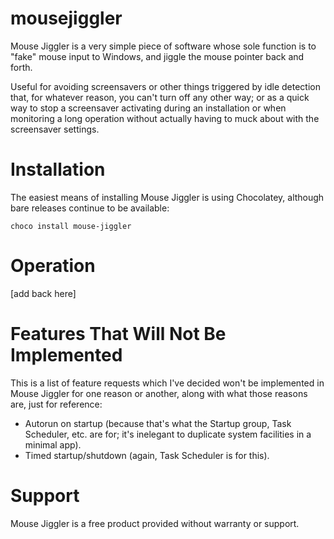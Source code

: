 mousejiggler
============

Mouse Jiggler is a very simple piece of software whose sole function is to "fake" mouse input to Windows, and 
jiggle the mouse pointer back and forth.

Useful for avoiding screensavers or other things triggered by idle detection that, for whatever reason, you 
can't turn off any other way; or as a quick way to stop a screensaver activating during an installation or 
when monitoring a long operation without actually having to muck about with the screensaver settings.

Installation
============

The easiest means of installing Mouse Jiggler is using Chocolatey, although bare releases continue to be available:

`choco install mouse-jiggler`

Operation
=========

[add back here]

Features That Will Not Be Implemented
=====================================

This is a list of feature requests which I've decided won't be implemented in Mouse Jiggler for one reason or another, along with what those reasons are, just for reference:

 * Autorun on startup (because that's what the Startup group, Task Scheduler, etc. are for; it's inelegant to duplicate system facilities in a minimal app).
 * Timed startup/shutdown (again, Task Scheduler is for this).

Support
=======

Mouse Jiggler is a free product provided without warranty or support.
